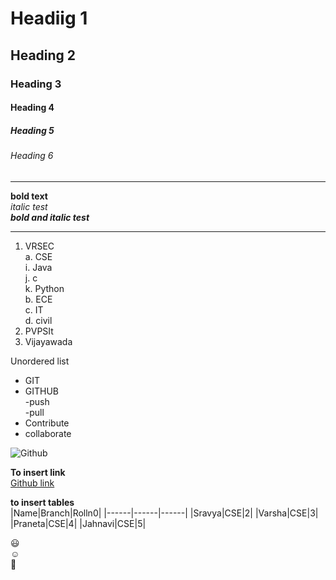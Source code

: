 # Headiig 1
## Heading 2
### Heading 3
#### Heading 4
##### Heading 5
###### Heading 6
----------------------------------------------------------------------------------------------------------------------

**bold text**   
*italic test*   
***bold and italic test*** 

----------------------------------------------------------------------------------------------------------------------

1. VRSEC   
  a. CSE   
      i. Java     
      j. c      
      k. Python     
  b. ECE      
  c. IT             
  d. civil                      
2. PVPSIt                   
3. Vijayawada  


Unordered list
* GIT
* GITHUB  
   -push  
   -pull  
* Contribute
* collaborate


![Github](https://github.githubassets.com/images/modules/logos_page/Octocat.png)


**To insert link**    
[Github link](https://github.com/)

**to insert tables**   
|Name|Branch|Rolln0|
|------|------|------|
|Sravya|CSE|2|
|Varsha|CSE|3|
|Praneta|CSE|4|
|Jahnavi|CSE|5|

:smiley:  
:relaxed:  
:princess:

